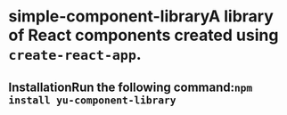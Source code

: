 # simple-component-libraryA library of React components created using `create-react-app`.

## InstallationRun the following command:`npm install yu-component-library`
